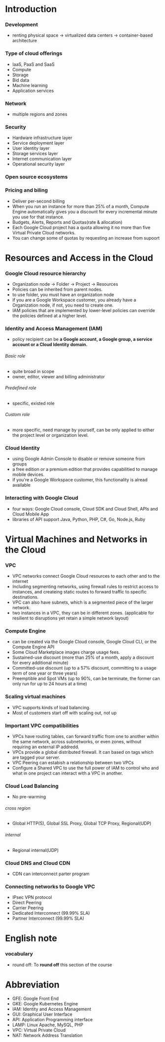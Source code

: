 # Introduction
### Development
- renting physical space -> virtualized data centers -> container-based architecture
### Type of cloud offerings
- IaaS, PaaS and SaaS
- Compute
- Storage
- Bid data
- Machine learning
- Application services
### Network
- multiple regions and zones
### Security
- Hardware infrastructure layer
- Service deployment layer
- User identity layer
- Storage services layer
- Internet communication layer
- Operational security layer
### Open source ecosystems
### Pricing and biling
- Deliver per-second billing
- When you run an instance for more than 25% of a month, Compute Engine automatically gives you a discount for every incremental minute you use for that instance.
- Budgets, Alerts, Reports and Quotas(rate & allocation)
- Each Google Cloud project has a quota allowing it no more than five Virtual Private Cloud networks.
- You can change some of quotas by requesting an increase from supoort
# Resources and Access in the Cloud
### Google Cloud resource hierarchy
- Organization node -> Folder -> Project -> Resources
- Policies can be inherited from parent nodes.
- to use folder, you must have an organization node
- if you are a Google Workspace customer, you already have a Organization node, if not, you need to create one.
- IAM policies that are implemented by lower-level policies can override the policies defined at a higher level.
### Identity and Access Management (IAM)
- policy recipient can be **a Google account, a Google group, a service account or a Cloud Identity domain.**
###### Basic role
- quite broad in scope
- owner, editor, viewer and billing administrator
###### Predefined role
- specific, existed role
###### Custom role
- more specific, need manage by yourself, can be only applied to either the project level or organization level.
### Cloud Identity
- using Google Admin Console to disable or remove someone from groups
- a free edition or a premium edition that provides capabilitied to manage mobile devices.
- if you're a Google Workspace customer, this functionality is alread available
### Interacting with Google Cloud
- four ways: Google Cloud console, Cloud SDK and Cloud Shell, APIs and Cloud Mobile App
- libraries of API support Java, Python, PHP, C#, Go, Node.js, Ruby
# Virtual Machines and Networks in the Cloud
### VPC
- VPC networks connect Google Cloud resources to each other and to the internet
- Including segmenting networks, using firewall rules to restrict access to instances, and createing static routes to forward traffic to specific destinations.
- VPC can also have subnets, which is a segmented piece of the larger network.
- two instances in a VPC, they can be in different zones. (applicable for resilient to disruptions yet retain a simple network layout)
### Compute Engine
- can be created via the Google Cloud console, Google Cloud CLI, or the Compute Engine API
- Some Cloud Marketplace images charge usage fees.
- Sustained-use discount (more than 25% of a month, apply a discount for every additional minute)
- Committed-use discount (up to a 57% discount, committing to a usage term of one year or three years)
- Preemptible and Spot VMs (up to 90%, can be terminate, the former can only run for up to 24 hours at a time)
### Scaling virtual machines
- VPC supports kinds of load balancing.
- Most of customers start off with scaling out, not up
### Important VPC compatibilities
- VPCs have routing tables, can forward traffic from one to another within the same network, across subnetworks, or even zones, without requiring an external IP addredd.
- VPCs provide a global distributed firewall. It can based on tags which are tagged your server.
- VPC Peering can estabish a relationship between two VPCs
- Configure a Shared VPC to use the full power of IAM to control who and what in one project can interact with a VPC in another.
### Cloud Load Balancing
- No pre-warming
###### cross region
- Global HTTP(S), Global SSL Proxy, Global TCP Proxy, Regional(UDP)
###### internal
- Regional internal(UDP)
### Cloud DNS and Cloud CDN
- CDN can interconnect parter program
### Connecting networks to Google VPC
- IPsec VPN protocol
- Direct Peering
- Carrier Peering
- Dedicated Interconnect (99.99% SLA)
- Partner Interconnect (99.99% SLA)
# English note
### vocabulary
- round off: To **round off** this section of the course
# Abbreviation
- GFE: Google Front End
- GKE: Google Kubernetes Engine
- IAM: Identity and Access Management
- GUI: Graphical User Interface
- API: Application Programming interface
- LAMP: Linux Apache, MySQL, PHP
- VPC: Virtual Private Cloud
- NAT: Network Address Translation